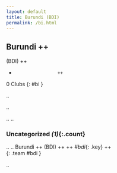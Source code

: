 ```yaml
---
layout: default
title: Burundi (BDI)
permalink: /bi.html
---
```



## Burundi   ++
(BDI)  ++
-                     ++
0 Clubs
{: #bi }


.. 




.. 




.. 
.. 


### Uncategorized _(1)_{:.count}


..
..
Burundi  ++
 (BDI) ++
 ++
_#bdi_{: .key} ++
<br>
{: .team #bdi }




.. 
 
